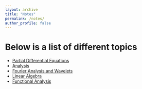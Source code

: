 ```yaml
---
layout: archive
title: "Notes"
permalink: /notes/
author_profile: false
---
```





Below is a list of different topics
===

- [Partial Differential Equations](/notes/pde/nav.md)
- [Analysis](/notes/analysis/nav.md)
- [Fourier Analysis and Wavelets](/notes/Fourier-Analysis/nav.md)
- [Linear Algebra](/notes/linear-algebra/nav.md)
- [Functional Analysis](/notes/Functional-Analysis/nav.md)



